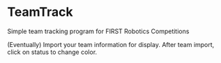 # TeamTrack
Simple team tracking program for FIRST Robotics Competitions

(Eventually) Import your team information for display. After team import, click on status to change color.

